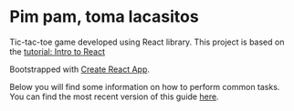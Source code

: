 # Pim pam, toma lacasitos

Tic-tac-toe game developed using React library.
This project is based on the [tutorial: Intro to React](https://facebook.github.io/react/tutorial/tutorial.html)


Bootstrapped with [Create React App](https://github.com/facebookincubator/create-react-app).

Below you will find some information on how to perform common tasks.<br>
You can find the most recent version of this guide [here](https://github.com/facebookincubator/create-react-app/blob/master/packages/react-scripts/template/README.md).
